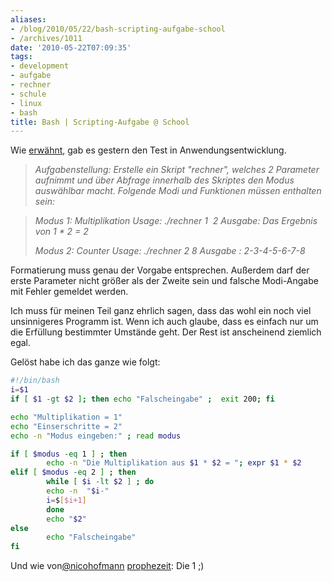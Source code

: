```yaml
---
aliases:
- /blog/2010/05/22/bash-scripting-aufgabe-school
- /archives/1011
date: '2010-05-22T07:09:35'
tags:
- development
- aufgabe
- rechner
- schule
- linux
- bash
title: Bash | Scripting-Aufgabe @ School
---
```


Wie [erwähnt](/?p=1005), gab es gestern den Test in Anwendungsentwicklung.

> _Aufgabenstellung: Erstelle ein Skript "rechner", welches 2 Parameter
> aufnimmt und über Abfrage innerhalb des Skriptes den Modus auswählbar
> macht. Folgende Modi und Funktionen müssen enthalten sein:_

> _Modus 1: Multiplikation
> Usage: ./rechner 1  2
> Ausgabe: Das Ergebnis von 1 * 2 = 2_
>
> _Modus 2: Counter
> Usage: ./rechner 2 8
> Ausgabe : 2-3-4-5-6-7-8_

Formatierung muss genau der Vorgabe entsprechen. Außerdem darf der erste
Parameter nicht größer als der Zweite sein und falsche Modi-Angabe mit
Fehler gemeldet werden.

Ich muss für meinen Teil ganz ehrlich sagen, dass das wohl ein noch viel
unsinnigeres Programm ist. Wenn ich auch glaube, dass es einfach nur um die
Erfüllung bestimmter Umstände geht. Der Rest ist anscheinend ziemlich egal.

Gelöst habe ich das ganze wie folgt:

``` bash
#!/bin/bash
i=$1
if [ $1 -gt $2 ]; then echo "Falscheingabe" ;  exit 200; fi

echo "Multiplikation = 1"
echo "Einserschritte = 2"
echo -n "Modus eingeben:" ; read modus

if [ $modus -eq 1 ] ; then
        echo -n "Die Multiplikation aus $1 * $2 = "; expr $1 * $2
elif [ $modus -eq 2 ] ; then
        while [ $i -lt $2 ] ; do
        echo -n  "$i-"
        i=$[$i+1]
        done
        echo "$2"
else
        echo "Falscheingabe"
fi
```

Und wie von[@nicohofmann](http://twitter.com/nicohofmann) [prophezeit](/?p=1005): Die 1 ;)